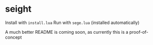 # seight

Install with `install.lua`
Run with `sege.lua` (installed automatically)

A much better README is coming soon, as currently this is a proof-of-concept
